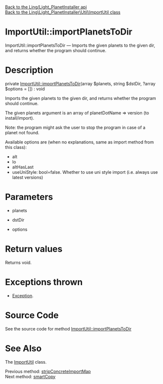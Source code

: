 [Back to the Ling/Light_PlanetInstaller api](https://github.com/lingtalfi/Light_PlanetInstaller/blob/master/doc/api/Ling/Light_PlanetInstaller.md)<br>
[Back to the Ling\Light_PlanetInstaller\Util\ImportUtil class](https://github.com/lingtalfi/Light_PlanetInstaller/blob/master/doc/api/Ling/Light_PlanetInstaller/Util/ImportUtil.md)


ImportUtil::importPlanetsToDir
================



ImportUtil::importPlanetsToDir — Imports the given planets to the given dir, and returns whether the program should continue.




Description
================


private [ImportUtil::importPlanetsToDir](https://github.com/lingtalfi/Light_PlanetInstaller/blob/master/doc/api/Ling/Light_PlanetInstaller/Util/ImportUtil/importPlanetsToDir.md)(array $planets, string $dstDir, ?array $options = []) : void




Imports the given planets to the given dir, and returns whether the program should continue.


The given planets argument is an array of planetDotName => version (to install/import).


Note: the program might ask the user to stop the program in case of a planet not found.

Available options are (when no explanations, same as import method from this class):

- alt
- lo
- altHasLast
- useUniStyle: bool=false. Whether to use uni style import (i.e. always use latest versions)




Parameters
================


- planets

    

- dstDir

    

- options

    


Return values
================

Returns void.


Exceptions thrown
================

- [Exception](http://php.net/manual/en/class.exception.php).&nbsp;







Source Code
===========
See the source code for method [ImportUtil::importPlanetsToDir](https://github.com/lingtalfi/Light_PlanetInstaller/blob/master/Util/ImportUtil.php#L668-L798)


See Also
================

The [ImportUtil](https://github.com/lingtalfi/Light_PlanetInstaller/blob/master/doc/api/Ling/Light_PlanetInstaller/Util/ImportUtil.md) class.

Previous method: [stripConcreteImportMap](https://github.com/lingtalfi/Light_PlanetInstaller/blob/master/doc/api/Ling/Light_PlanetInstaller/Util/ImportUtil/stripConcreteImportMap.md)<br>Next method: [smartCopy](https://github.com/lingtalfi/Light_PlanetInstaller/blob/master/doc/api/Ling/Light_PlanetInstaller/Util/ImportUtil/smartCopy.md)<br>

